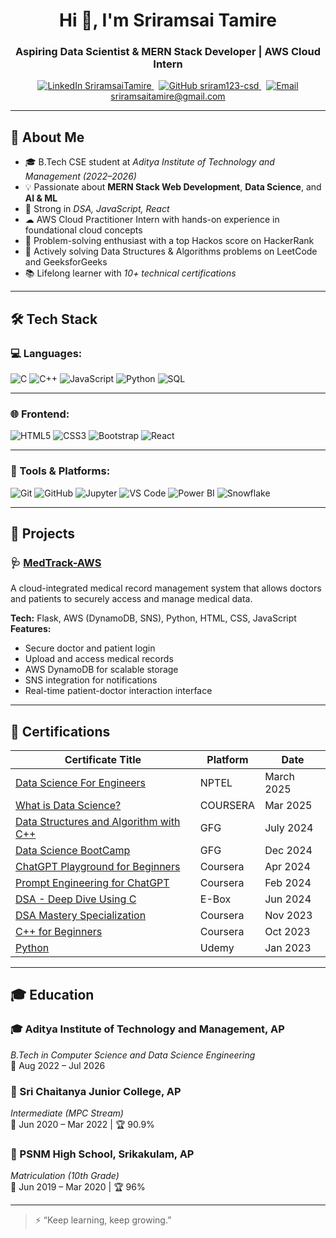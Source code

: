 <h1 align="center">Hi 👋, I'm Sriramsai Tamire</h1>
<h3 align="center">Aspiring Data Scientist & MERN Stack Developer | AWS Cloud Intern</h3>

<p align="center">
  <a href="https://www.linkedin.com/in/sriramsai-tamire-a9749b277?utm_source=share&utm_campaign=share_via&utm_content=profile&utm_medium=android_app" target="_blank">
    <img alt="LinkedIn" src="https://img.shields.io/badge/LinkedIn-0077B5?style=flat&logo=linkedin&logoColor=white"/>
    <span>SriramsaiTamire</span>
  </a> &nbsp;
  <a href="https://github.com/sriram123-csd" target="_blank">
    <img alt="GitHub" src="https://img.shields.io/badge/GitHub-181717?style=flat&logo=github&logoColor=white"/>
    <span>sriram123-csd</span>
  </a> &nbsp;
  <a href="mailto:sriramsaitamire@gmail.com" target="_blank">
    <img alt="Email" src="https://img.shields.io/badge/Email-D14836?style=flat&logo=gmail&logoColor=white"/>
    <span>sriramsaitamire@gmail.com</span>
  </a>
</p>

---

## 👜 About Me

- 🎓 B.Tech CSE student at *Aditya Institute of Technology and Management (2022–2026)*
- 💡 Passionate about **MERN Stack Web Development**, **Data Science**, and **AI & ML**
- 💪 Strong in *DSA, JavaScript, React*
- ☁ AWS Cloud Practitioner Intern with hands-on experience in foundational cloud concepts
- 🎯 Problem-solving enthusiast with a top Hackos score on HackerRank
- 🧠 Actively solving Data Structures & Algorithms problems on LeetCode and GeeksforGeeks
- 📚 Lifelong learner with *10+ technical certifications*

---

## 🛠️ Tech Stack

### 💻 Languages:
![C](https://img.shields.io/badge/C-00599C?style=for-the-badge&logo=c&logoColor=white)
![C++](https://img.shields.io/badge/C++-00599C?style=for-the-badge&logo=c%2B%2B&logoColor=white)
![JavaScript](https://img.shields.io/badge/JavaScript-F7DF1E?style=for-the-badge&logo=javascript&logoColor=black)
![Python](https://img.shields.io/badge/Python-3776AB?style=for-the-badge&logo=python&logoColor=white)
![SQL](https://img.shields.io/badge/SQL-4479A1?style=for-the-badge&logo=postgresql&logoColor=white)

---

### 🌐 Frontend:
![HTML5](https://img.shields.io/badge/HTML5-E34F26?style=for-the-badge&logo=html5&logoColor=white)
![CSS3](https://img.shields.io/badge/CSS3-1572B6?style=for-the-badge&logo=css3&logoColor=white)
![Bootstrap](https://img.shields.io/badge/Bootstrap-563D7C?style=for-the-badge&logo=bootstrap&logoColor=white)
![React](https://img.shields.io/badge/React-20232A?style=for-the-badge&logo=react&logoColor=61DAFB)

---

### 🧰 Tools & Platforms:
![Git](https://img.shields.io/badge/Git-F05032?style=for-the-badge&logo=git&logoColor=white)
![GitHub](https://img.shields.io/badge/GitHub-181717?style=for-the-badge&logo=github&logoColor=white)
![Jupyter](https://img.shields.io/badge/Jupyter-F37626?style=for-the-badge&logo=jupyter&logoColor=white)
![VS Code](https://img.shields.io/badge/VS_Code-007ACC?style=for-the-badge&logo=visual-studio-code&logoColor=white)
![Power BI](https://img.shields.io/badge/Power%20BI-F2C811?style=for-the-badge&logo=powerbi&logoColor=black)
![Snowflake](https://img.shields.io/badge/Snowflake-56B9EB?style=for-the-badge&logo=snowflake&logoColor=white)

---

## 🚀 Projects

### 🩺 [MedTrack-AWS](https://github.com/sriram123-csd/MedTrack-AWS.git)  
A cloud-integrated medical record management system that allows doctors and patients to securely access and manage medical data.

**Tech:** Flask, AWS (DynamoDB, SNS), Python, HTML, CSS, JavaScript  
**Features:**
- Secure doctor and patient login
- Upload and access medical records
- AWS DynamoDB for scalable storage
- SNS integration for notifications
- Real-time patient-doctor interaction interface

---

## 🪪 Certifications

| Certificate Title | Platform | Date |
|-------------------|----------|------|
| [Data Science For Engineers](https://1drv.ms/b/c/508ae05691a87cbd/EZd3cXAGBsNHt_0srZrJjY0BTuwUAxBJHEmcnjgvqN8s7g?e=OPbXNk) | NPTEL | March 2025 |
| [What is Data Science?](https://1drv.ms/b/c/508ae05691a87cbd/EXS-BhH693pIkU2OW-FgwjcBgpy8xqHRGEKCxxQK4VZxGA?e=UizteN) | COURSERA | Mar 2025 |
| [Data Structures and Algorithm with C++](https://1drv.ms/b/c/508ae05691a87cbd/EYHf35zC-01MlVzrm9jm2y0B35tgIyMXOw6odTdaFoYl-A?e=pXBuPh) | GFG | July 2024 |
| [Data Science BootCamp](https://1drv.ms/b/c/508ae05691a87cbd/EdTc0QgKbehGl7k9xjD9ZmgBeL9Q1ZneAOYTQQVDfV3yCQ?e=khTL9s) | GFG | Dec 2024 |
| [ChatGPT Playground for Beginners](#) | Coursera | Apr 2024 |
| [Prompt Engineering for ChatGPT](#) | Coursera | Feb 2024 |
| [DSA - Deep Dive Using C](#) | E-Box | Jun 2024 |
| [DSA Mastery Specialization](#) | Coursera | Nov 2023 |
| [C++ for Beginners](#) | Coursera | Oct 2023 |
| [Python](#) | Udemy | Jan 2023 |

---

## 🎓 Education

### 🎓 Aditya Institute of Technology and Management, AP  
*B.Tech in Computer Science and Data Science Engineering*  
📅 Aug 2022 – Jul 2026

### 🏫 Sri Chaitanya Junior College, AP  
*Intermediate (MPC Stream)*  
📅 Jun 2020 – Mar 2022 | 🏆 90.9%

### 🏫 PSNM High School, Srikakulam, AP  
*Matriculation (10th Grade)*  
📅 Jun 2019 – Mar 2020 | 🏆 96%

---


> ⚡ “Keep learning, keep growing.”
